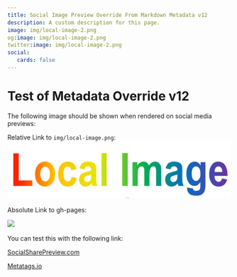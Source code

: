 ```yaml
---
title: Social Image Preview Override From Markdown Metadata v12
description: A custom description for this page.
image: img/local-image-2.png
og:image: img/local-image-2.png
twitter:image: img/local-image-2.png
social:
   cards: false
---
```

<!--
<meta property="og:image" content="https://dmccreary.github.io/mkdocs-material-social/img/local-image.png" />
-->

# Test of Metadata Override v12

The following image should be shown when rendered on social media previews:

Relative Link to ```img/local-image.png```:
![](img/local-image.png)

Absolute Link to gh-pages:

![](https://dmccreary.github.io/mkdocs-material-social/img/local-image.png)

You can test this with the following link:

[SocialSharePreview.com](https://socialsharepreview.com/?url=https://dmccreary.github.io/mkdocs-material-social/metadata-override-test/)

[Metatags.io](https://metatags.io/)